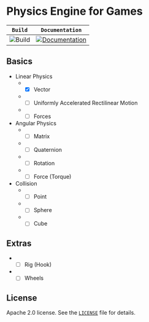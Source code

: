 # Physics Engine for Games

| **`Build`** | **`Documentation`** |
| --- | ---|
| ![Build](https://travis-ci.org/marcelochaves95/physics-engine.svg?branch=master) | [![Documentation](https://img.shields.io/badge/api-reference-blue.svg)](https://github.com/marcelochaves95/physics-engine/wiki) |
## Basics
- Linear Physics
   - - [x] Vector
   - - [ ] Uniformly Accelerated Rectilinear Motion
   - - [ ] Forces

- Angular Physics
   - - [ ] Matrix
   - - [ ] Quaternion
   - - [ ] Rotation
   - - [ ] Force (Torque)

- Collision
   - - [ ] Point
   - - [ ] Sphere
   - - [ ] Cube

## Extras
   - - [ ] Rig (Hook)
   - - [ ] Wheels

## License
Apache 2.0 license. See the [`LICENSE`](LICENSE) file for details.
